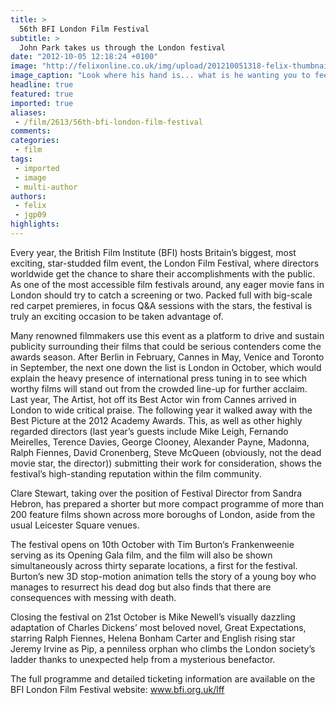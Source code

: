 ```yaml
---
title: >
  56th BFI London Film Festival
subtitle: >
  John Park takes us through the London festival
date: "2012-10-05 12:18:24 +0100"
image: "http://felixonline.co.uk/img/upload/201210051318-felix-thumbnail.php.jpeg"
image_caption: "Look where his hand is... what is he wanting you to feel? Pervert"
headline: true
featured: true
imported: true
aliases:
 - /film/2613/56th-bfi-london-film-festival
comments:
categories:
 - film
tags:
 - imported
 - image
 - multi-author
authors:
 - felix
 - jgp09
highlights:
---
```


Every year, the British Film Institute (BFI) hosts Britain’s biggest, most exciting, star-studded film event, the London Film Festival, where directors worldwide get the chance to share their accomplishments with the public. As one of the most accessible film festivals around, any eager movie fans in London should try to catch a screening or two. Packed full with big-scale red carpet premieres, in focus Q&A sessions with the stars, the festival is truly an exciting occasion to be taken advantage of.

Many renowned filmmakers use this event as a platform to drive and sustain publicity surrounding their films that could be serious contenders come the awards season. After Berlin in February, Cannes in May, Venice and Toronto in September, the next one down the list is London in October, which would explain the heavy presence of international press tuning in to see which worthy films will stand out from the crowded line-up for further acclaim. Last year, The Artist, hot off its Best Actor win from Cannes arrived in London to wide critical praise. The following year it walked away with the Best Picture at the 2012 Academy Awards. This, as well as other highly regarded directors (last year’s guests include Mike Leigh, Fernando Meirelles, Terence Davies, George Clooney, Alexander Payne, Madonna, Ralph Fiennes, David Cronenberg, Steve McQueen (obviously, not the dead movie star, the director)) submitting their work for consideration, shows the festival’s high-standing reputation within the film community.

Clare Stewart, taking over the position of Festival Director from Sandra Hebron, has prepared a shorter but more compact programme of more than 200 feature films shown across more boroughs of London, aside from the usual Leicester Square venues.

The festival opens on 10th October with Tim Burton‘s Frankenweenie serving as its Opening Gala film, and the film will also be shown simultaneously across thirty separate locations, a first for the festival. Burton’s new 3D stop-motion animation tells the story of a young boy who manages to resurrect his dead dog but also finds that there are consequences with messing with death.

Closing the festival on 21st October is Mike Newell’s visually dazzling adaptation of Charles Dickens’ most beloved novel, Great Expectations, starring Ralph Fiennes, Helena Bonham Carter and English rising star Jeremy Irvine as Pip, a penniless orphan who climbs the London society’s ladder thanks to unexpected help from a mysterious benefactor.

The full programme and detailed ticketing information are available on the BFI London Film Festival website: www.bfi.org.uk/lff
